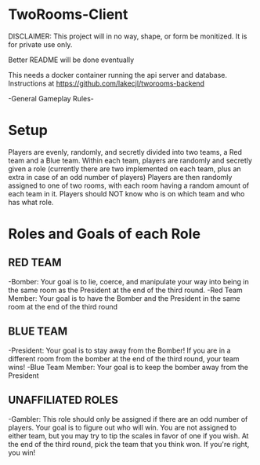 # TwoRooms-Client

DISCLAIMER: This project will in no way, shape, or form be monitized. It is for private use only.

Better README will be done eventually

This needs a docker container running the api server and database. Instructions at https://github.com/lakecjl/tworooms-backend

-General Gameplay Rules-

# Setup
Players are evenly, randomly, and secretly divided into two teams, a Red team and a Blue team. Within each team, players are randomly and secretly given a role (currently there are two implemented on each team, plus an extra in case of an odd number of players)
Players are then randomly assigned to one of two rooms, with each room having a random amount of each team in it. Players should NOT know who is on which team and who has what role.

# Roles and Goals of each Role

## RED TEAM
  -Bomber: Your goal is to lie, coerce, and manipulate your way into being in the same room as the President at the end of the third round.
  -Red Team Member: Your goal is to have the Bomber and the President in the same room at the end of the third round

## BLUE TEAM
  -President: Your goal is to stay away from the Bomber! If you are in a different room from the bomber at the end of the third round, your team wins!
  -Blue Team Member: Your goal is to keep the bomber away from the President

## UNAFFILIATED ROLES
  -Gambler: This role should only be assigned if there are an odd number of players. Your goal is to figure out who will win. You are not assigned to either team, but you may try to tip the scales in favor of one if you wish. At the end of the third round, pick the team that you think won. If you're right, you win!
